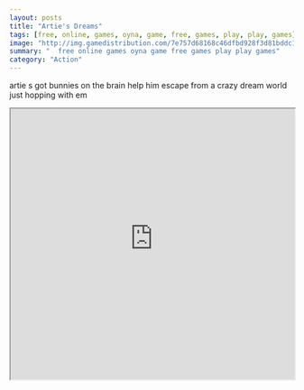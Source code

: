 ```yaml
---
layout: posts
title: "Artie's Dreams"
tags: [free, online, games, oyna, game, free, games, play, play, games]
image: "http://img.gamedistribution.com/7e757d68168c46dfbd928f3d81bddc12.jpg"
summary: "  free online games oyna game free games play play games"
category: "Action"
---
```


artie s got bunnies on the brain help him escape from a crazy dream world just hopping with em

<iframe width="100%" height="480px;" src="http://flash.gamedistribution.com?game=7e757d68168c46dfbd928f3d81bddc12"></iframe>